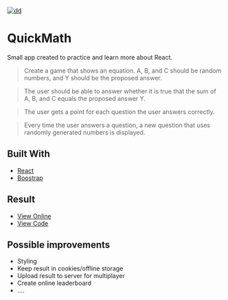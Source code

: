 [![dd](https://www.rts.ch/2018/03/15/11/27/9055479.image)](https://sammuelj.github.io/quickmatch/)

# QuickMath

Small app created to practice and learn more about React.

> Create a game that shows an equation. A, B, and C should be random numbers, and Y should be the proposed answer.

> The user should be able to answer whether it is true that the sum of A, B, and C equals the proposed answer Y.

> The user gets a point for each question the user answers correctly.

> Every time the user answers a question, a new question that uses randomly generated numbers is displayed.

## Built With

-   [React](https://reactjs.org/)
-   [Boostrap](https://getbootstrap.com/)

## Result

-   [View Online](https://sammuelj.github.io/quickmatch/)
-   [View Code](https://github.com/SammuelJ/quickmatch/tree/master/src)

## Possible improvements

-   Styling
-   Keep result in cookies/offline storage
-   Upload result to server for multiplayer
-   Create online leaderboard
-   ....
